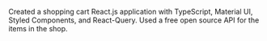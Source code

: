 Created a shopping cart React.js application with TypeScript, Material UI, Styled Components, and React-Query. Used a free open source API for the items in the shop.
